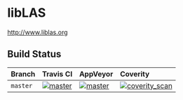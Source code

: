 # libLAS

http://www.liblas.org

## Build Status

| Branch | Travis CI | AppVeyor | Coverity |
|:--- |:--- |:--- |:--- |
|`master`| [![master](https://travis-ci.org/libLAS/libLAS.svg?branch=master)](https://travis-ci.org/libLAS/libLAS/) | [![master](https://ci.appveyor.com/api/projects/status/r2ajb1qwe9rh0xkd/branch/master?svg=true)](https://ci.appveyor.com/project/mloskot/liblas?branch=master) | [![coverity_scan](https://scan.coverity.com/projects/10975/badge.svg)](https://scan.coverity.com/projects/liblas-liblas) |
